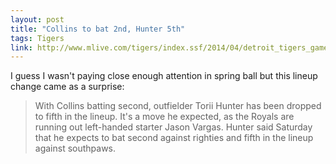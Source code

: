 ```yaml
---
layout: post
title: "Collins to bat 2nd, Hunter 5th"
tags: Tigers
link: http://www.mlive.com/tigers/index.ssf/2014/04/detroit_tigers_gameday_how_wil.html
---
```


I guess I wasn't paying close enough attention in spring ball but this lineup change came as a surprise:

>With Collins batting second, outfielder Torii Hunter has been dropped to fifth in the lineup. It's a move he expected, as the Royals are running out left-handed starter Jason Vargas. Hunter said Saturday that he expects to bat second against righties and fifth in the lineup against southpaws.
